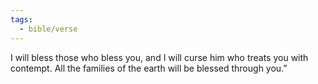 ```yaml
---
tags:
  - bible/verse
---
```

I will bless those who bless you, and I will curse him who treats you with contempt. All the families of the earth will be blessed through you.”
